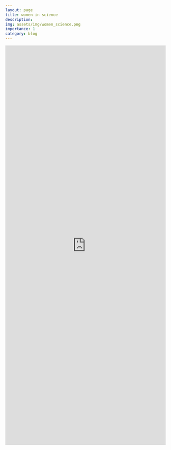 ```yaml
---
layout: page
title: women in science
description: 
img: assets/img/women_science.png
importance: 1
category: blog
---
```


<iframe src="https://www.linkedin.com/embed/feed/update/urn:li:share:6906877931411648512" height="1253" width="504" frameborder="0" allowfullscreen="" title="Embedded post"></iframe>
